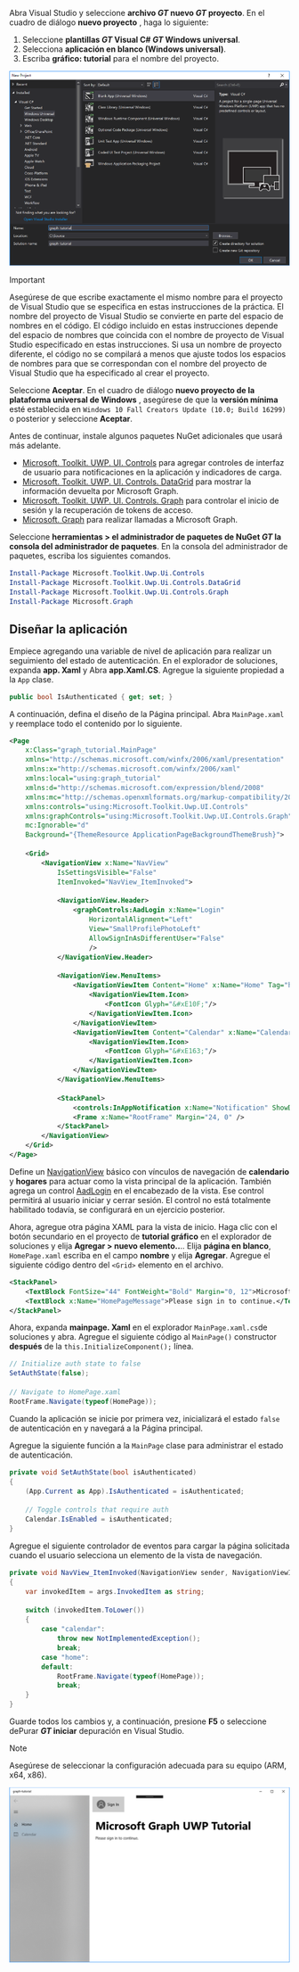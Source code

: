 <!-- markdownlint-disable MD002 MD041 -->

Abra Visual Studio y seleccione **archivo _GT_ nuevo _GT_ proyecto**. En el cuadro de diálogo **nuevo proyecto** , haga lo siguiente:

1. Seleccione **plantillas _GT_ Visual C# _GT_ Windows universal**.
1. Selecciona **aplicación en blanco (Windows universal)**.
1. Escriba **gráfico: tutorial** para el nombre del proyecto.

![Cuadro de diálogo Crear nuevo proyecto de Visual Studio 2017](./images/vs-newproj-01.png)

> [!IMPORTANT]
> Asegúrese de que escribe exactamente el mismo nombre para el proyecto de Visual Studio que se especifica en estas instrucciones de la práctica. El nombre del proyecto de Visual Studio se convierte en parte del espacio de nombres en el código. El código incluido en estas instrucciones depende del espacio de nombres que coincida con el nombre de proyecto de Visual Studio especificado en estas instrucciones. Si usa un nombre de proyecto diferente, el código no se compilará a menos que ajuste todos los espacios de nombres para que se correspondan con el nombre del proyecto de Visual Studio que ha especificado al crear el proyecto.

Seleccione **Aceptar**. En el cuadro de diálogo **nuevo proyecto de la plataforma universal de Windows** , asegúrese de que la **versión mínima** esté establecida en `Windows 10 Fall Creators Update (10.0; Build 16299)` o posterior y seleccione **Aceptar**.

Antes de continuar, instale algunos paquetes NuGet adicionales que usará más adelante.

- [Microsoft. Toolkit. UWP. UI. Controls](https://www.nuget.org/packages/Microsoft.Toolkit.Uwp.Ui.Controls/) para agregar controles de interfaz de usuario para notificaciones en la aplicación y indicadores de carga.
- [Microsoft. Toolkit. UWP. UI. Controls. DataGrid](https://www.nuget.org/packages/Microsoft.Toolkit.Uwp.Ui.Controls.DataGrid/) para mostrar la información devuelta por Microsoft Graph.
- [Microsoft. Toolkit. UWP. UI. Controls. Graph](https://www.nuget.org/packages/Microsoft.Toolkit.Uwp.Ui.Controls.Graph/) para controlar el inicio de sesión y la recuperación de tokens de acceso.
- [Microsoft. Graph](https://www.nuget.org/packages/Microsoft.Graph/) para realizar llamadas a Microsoft Graph.

Seleccione **herramientas > el administrador de paquetes de NuGet _GT_ la consola del administrador de paquetes**. En la consola del administrador de paquetes, escriba los siguientes comandos.

```Powershell
Install-Package Microsoft.Toolkit.Uwp.Ui.Controls
Install-Package Microsoft.Toolkit.Uwp.Ui.Controls.DataGrid
Install-Package Microsoft.Toolkit.Uwp.Ui.Controls.Graph
Install-Package Microsoft.Graph
```

## <a name="design-the-app"></a>Diseñar la aplicación

Empiece agregando una variable de nivel de aplicación para realizar un seguimiento del estado de autenticación. En el explorador de soluciones, expanda **app. Xaml** y Abra **app.Xaml.CS**. Agregue la siguiente propiedad a la `App` clase.

```cs
public bool IsAuthenticated { get; set; }
```

A continuación, defina el diseño de la Página principal. Abra `MainPage.xaml` y reemplace todo el contenido por lo siguiente.

```xml
<Page
    x:Class="graph_tutorial.MainPage"
    xmlns="http://schemas.microsoft.com/winfx/2006/xaml/presentation"
    xmlns:x="http://schemas.microsoft.com/winfx/2006/xaml"
    xmlns:local="using:graph_tutorial"
    xmlns:d="http://schemas.microsoft.com/expression/blend/2008"
    xmlns:mc="http://schemas.openxmlformats.org/markup-compatibility/2006"
    xmlns:controls="using:Microsoft.Toolkit.Uwp.UI.Controls"
    xmlns:graphControls="using:Microsoft.Toolkit.Uwp.UI.Controls.Graph"
    mc:Ignorable="d"
    Background="{ThemeResource ApplicationPageBackgroundThemeBrush}">

    <Grid>
        <NavigationView x:Name="NavView"
            IsSettingsVisible="False"
            ItemInvoked="NavView_ItemInvoked">

            <NavigationView.Header>
                <graphControls:AadLogin x:Name="Login"
                    HorizontalAlignment="Left"
                    View="SmallProfilePhotoLeft"
                    AllowSignInAsDifferentUser="False"
                    />
            </NavigationView.Header>

            <NavigationView.MenuItems>
                <NavigationViewItem Content="Home" x:Name="Home" Tag="home">
                    <NavigationViewItem.Icon>
                        <FontIcon Glyph="&#xE10F;"/>
                    </NavigationViewItem.Icon>
                </NavigationViewItem>
                <NavigationViewItem Content="Calendar" x:Name="Calendar" Tag="calendar">
                    <NavigationViewItem.Icon>
                        <FontIcon Glyph="&#xE163;"/>
                    </NavigationViewItem.Icon>
                </NavigationViewItem>
            </NavigationView.MenuItems>

            <StackPanel>
                <controls:InAppNotification x:Name="Notification" ShowDismissButton="true" />
                <Frame x:Name="RootFrame" Margin="24, 0" />
            </StackPanel>
        </NavigationView>
    </Grid>
</Page>
```

Define un [NavigationView](https://docs.microsoft.com/uwp/api/windows.ui.xaml.controls.navigationview) básico con vínculos de navegación de **calendario** y **hogares** para actuar como la vista principal de la aplicación. También agrega un control [AadLogin](https://docs.microsoft.com/dotnet/api/microsoft.toolkit.uwp.ui.controls.graph.aadlogin?view=win-comm-toolkit-dotnet-stable) en el encabezado de la vista. Ese control permitirá al usuario iniciar y cerrar sesión. El control no está totalmente habilitado todavía, se configurará en un ejercicio posterior.

Ahora, agregue otra página XAML para la vista de inicio. Haga clic con el botón secundario en el proyecto de **tutorial gráfico** en el explorador de soluciones y elija **Agregar > nuevo elemento..**.. Elija **página en blanco**, `HomePage.xaml` escriba en el campo **nombre** y elija **Agregar**. Agregue el siguiente código dentro del `<Grid>` elemento en el archivo.

```xml
<StackPanel>
    <TextBlock FontSize="44" FontWeight="Bold" Margin="0, 12">Microsoft Graph UWP Tutorial</TextBlock>
    <TextBlock x:Name="HomePageMessage">Please sign in to continue.</TextBlock>
</StackPanel>
```

Ahora, expanda **mainpage. Xaml** en el explorador `MainPage.xaml.cs`de soluciones y abra. Agregue el siguiente código al `MainPage()` constructor **después** de la `this.InitializeComponent();` línea.

```cs
// Initialize auth state to false
SetAuthState(false);

// Navigate to HomePage.xaml
RootFrame.Navigate(typeof(HomePage));
```

Cuando la aplicación se inicie por primera vez, inicializará el estado `false` de autenticación en y navegará a la Página principal.

Agregue la siguiente función a la `MainPage` clase para administrar el estado de autenticación.

```cs
private void SetAuthState(bool isAuthenticated)
{
    (App.Current as App).IsAuthenticated = isAuthenticated;

    // Toggle controls that require auth
    Calendar.IsEnabled = isAuthenticated;
}
```

Agregue el siguiente controlador de eventos para cargar la página solicitada cuando el usuario selecciona un elemento de la vista de navegación.

```cs
private void NavView_ItemInvoked(NavigationView sender, NavigationViewItemInvokedEventArgs args)
{
    var invokedItem = args.InvokedItem as string;

    switch (invokedItem.ToLower())
    {
        case "calendar":
            throw new NotImplementedException();
            break;
        case "home":
        default:
            RootFrame.Navigate(typeof(HomePage));
            break;
    }
}
```

Guarde todos los cambios y, a continuación, presione **F5** o seleccione dePurar **_GT_ iniciar** depuración en Visual Studio.

> [!NOTE]
> Asegúrese de seleccionar la configuración adecuada para su equipo (ARM, x64, x86).

![Captura de la página principal](./images/create-app-01.png)
